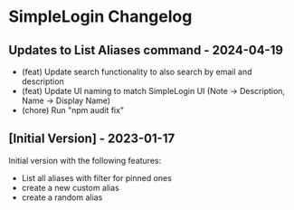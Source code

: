 # SimpleLogin Changelog

## Updates to List Aliases command - 2024-04-19
- (feat) Update search functionality to also search by email and description
- (feat) Update UI naming to match SimpleLogin UI (Note -> Description, Name -> Display Name)
- (chore) Run "npm audit fix"

## [Initial Version] - 2023-01-17
Initial version with the following features:

- List all aliases with filter for pinned ones
- create a new custom alias
- create a random alias
